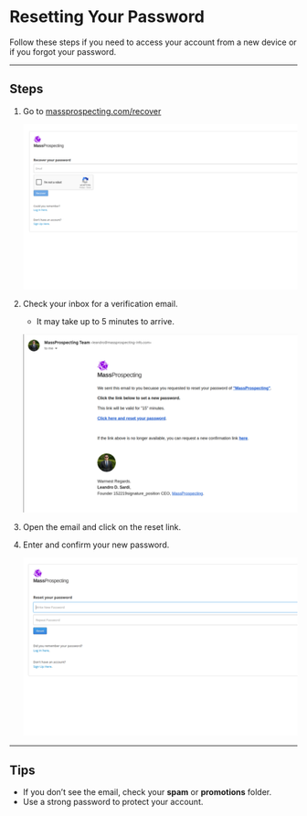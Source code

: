# Resetting Your Password

Follow these steps if you need to access your account from a new device or if you forgot your password.

---

## Steps

1. Go to [massprospecting.com/recover](https://massprospecting.com/recover)  

   ![Reset MassProspecting Password 01](assets/reset-password-01.png)

2. Check your inbox for a verification email.  
   - It may take up to 5 minutes to arrive.  

   ![Reset MassProspecting Password 02](assets/reset-password-02.png)

3. Open the email and click on the reset link.  

4. Enter and confirm your new password.  

   ![Reset MassProspecting Password 05](assets/reset-password-03.png)

---

## Tips

- If you don’t see the email, check your **spam** or **promotions** folder.  
- Use a strong password to protect your account.  
